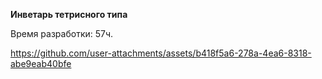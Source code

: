 **Инветарь тетрисного типа**

Время разработки: 57ч.

https://github.com/user-attachments/assets/b418f5a6-278a-4ea6-8318-abe9eab40bfe
